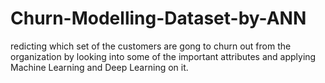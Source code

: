 # Churn-Modelling-Dataset-by-ANN
redicting which set of the customers are gong to churn out from the organization by looking into some of the important attributes and applying Machine Learning and Deep Learning on it.
